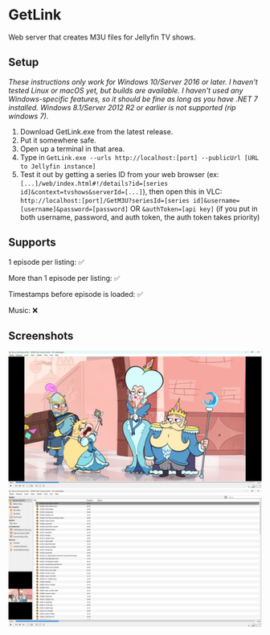 # GetLink
Web server that creates M3U files for Jellyfin TV shows.

## Setup
*These instructions only work for Windows 10/Server 2016 or later. I haven't tested Linux or macOS yet, but builds are available. I haven't used any Windows-specific features, so it should be fine as long as you have .NET 7 installed. Windows 8.1/Server 2012 R2 or earlier is not supported (rip windows 7).*
1. Download GetLink.exe from the latest release.
2. Put it somewhere safe.
3. Open up a terminal in that area.
4. Type in `GetLink.exe --urls http://localhost:[port] --publicUrl [URL to Jellyfin instance]`
5. Test it out by getting a series ID from your web browser (ex: `[...]/web/index.html#!/details?id=[series id]&context=tvshows&serverId=[...]`), then open this in VLC: `http://localhost:[port]/GetM3U?seriesId=[series id]&username=[username]&password=[password]` OR `&authToken=[api key]` (if you put in both username, password, and auth token, the auth token takes priority)

## Supports
1 episode per listing: ✅

More than 1 episode per listing: ✅

Timestamps before episode is loaded: ✅

Music: ❌

## Screenshots
![Screenshot of VLC, playing the first episode of Breaking Bad](Image0.png)
![Screenshot of VLC, showing most of the Breaking Bad episodes in a list](Image1.png)
